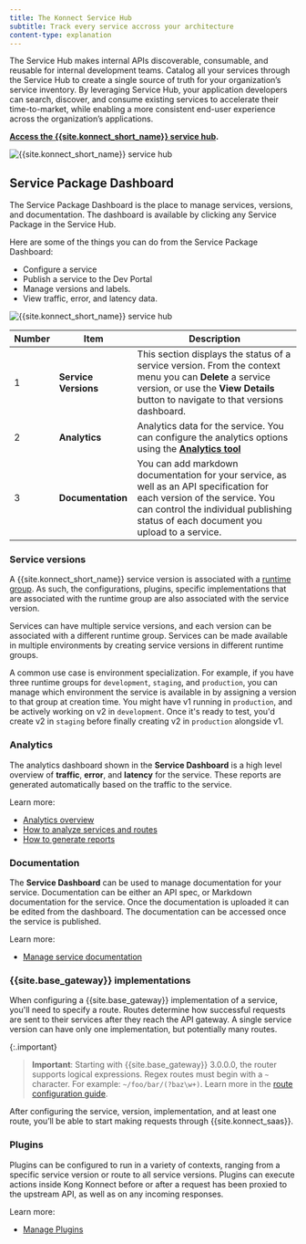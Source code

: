 ```yaml
---
title: The Konnect Service Hub
subtitle: Track every service accross your architecture
content-type: explanation
---
```


The Service Hub makes internal APIs discoverable, consumable, and reusable for internal development teams. Catalog all your services through the Service Hub to create a single source of truth for your organization’s service inventory. By leveraging Service Hub, your application developers can search, discover, and consume existing services to accelerate their time-to-market, while enabling a more consistent end-user experience across the organization’s applications.

**[Access the {{site.konnect_short_name}} service hub](https://cloud.konghq.com/us/servicehub).**

![{{site.konnect_short_name}} service hub](/assets/images/docs/konnect/konnect-servicehub.png)




## Service Package Dashboard


The Service Package Dashboard is the place to manage services, versions, and documentation. The dashboard is available by clicking any Service Package in the Service Hub. 

Here are some of the things you can do from the Service Package Dashboard: 

* Configure a service
* Publish a service to the Dev Portal
* Manage versions and labels. 
* View traffic, error, and latency data. 


![{{site.konnect_short_name}} service hub](/assets/images/docs/konnect/konnect-service-package-versions.png)


Number | Item | Description
-------|------|------------
1 | **Service Versions** | This section displays the status of a service version. From the context menu you can **Delete** a service version, or use the **View Details** button to navigate to that versions dashboard. 
2 | **Analytics** | Analytics data for the service. You can configure the analytics options using the [**Analytics tool**](/konnect/analytics/)
3 | **Documentation** | You can add markdown documentation for your service, as well as an API specification for each version of the service. You can control the individual publishing status of each document you upload to a service.



### Service versions

A {{site.konnect_short_name}} service version is associated with a [runtime group](/konnect/runtime-manager/runtime-groups/). As such, the configurations, plugins, specific implementations that are associated with the runtime group are also associated with the service version. 

Services can have multiple service versions, and each version can be associated with a different runtime group. Services can be made available in multiple environments by creating service versions in different runtime groups.

A common use case is environment specialization.
For example, if you have three runtime groups for `development`, `staging`, and
`production`, you can manage which environment the service is available in by
assigning a version to that group at creation time. You might have v1 running
in `production`, and be actively working on v2 in `development`. Once it's
ready to test, you'd create v2 in `staging` before finally creating v2 in
`production` alongside v1.


### Analytics

The analytics dashboard shown in the **Service Dashboard** is a high level overview of **traffic**, **error**, and **latency** for the service. These reports are generated automatically based on the traffic to the service. 

Learn more: 

* [Analytics overview](/konnect/analytics/)
* [How to analyze services and routes](/konnect/analytics/services-and-routes/)
* [How to generate reports](/konnect/analytics/generate-reports/)

### Documentation

The **Service Dashboard** can be used to manage documentation for your service. Documentation can be either an API spec, or Markdown documentation for the service. Once the documentation is uploaded it can be edited from the dashboard. The documentation can be accessed once the service is published.

Learn more: 

* [Manage service documentation](/konnect/servicehub/service-documentation/)

### {{site.base_gateway}} implementations

When configuring a {{site.base_gateway}} implementation of a service, you'll
need to specify a route. Routes determine how successful requests are sent to
their services after they reach the API gateway. A single service version
can have only one implementation, but potentially many routes.

{:.important}
> **Important**: Starting with {{site.base_gateway}} 3.0.0.0, the router supports logical expressions.
Regex routes must begin with a `~` character. For example: `~/foo/bar/(?baz\w+)`.
Learn more in the [route configuration guide](/gateway/latest/key-concepts/routes/expressions/).

After configuring the service, version, implementation, and at least one route,
you’ll be able to start making requests through {{site.konnect_saas}}.

### Plugins

Plugins can be configured to run in a variety of contexts, ranging from a specific service version or route to all service versions. Plugins can execute actions inside Kong Konnect before or after a request has been proxied to the upstream API, as well as on any incoming responses.

Learn more:

* [Manage Plugins](/konnect/servicehub/plugins/)
